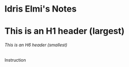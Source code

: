 # Idris Elmi's Notes
# This is an H1 header (largest)
###### This is an H6 header (smallest)
Instruction
